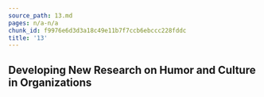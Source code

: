 ```yaml
---
source_path: 13.md
pages: n/a-n/a
chunk_id: f9976e6d3d3a18c49e11b7f7ccb6ebccc228fddc
title: '13'
---
```

## Developing New Research on Humor and Culture in Organizations

